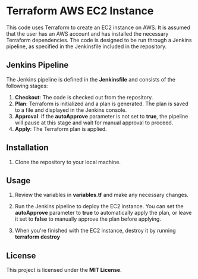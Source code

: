 # Terraform AWS EC2 Instance

This code uses Terraform to create an EC2 instance on AWS. It is assumed that the user has an AWS account and has installed the necessary Terraform dependencies. The code is designed to be run through a Jenkins pipeline, as specified in the Jenkinsfile included in the repository.

## **Jenkins Pipeline**

The Jenkins pipeline is defined in the **Jenkinsfile** and consists of the following stages:

1. **Checkout**: The code is checked out from the repository.
2. **Plan**: Terraform is initialized and a plan is generated. The plan is saved to a file and displayed in the Jenkins console.
3. **Approval**: If the **autoApprove** parameter is not set to **true**, the pipeline will pause at this stage and wait for manual approval to proceed.
4. **Apply**: The Terraform plan is applied.

## **Installation**

1. Clone the repository to your local machine.

## **Usage**

1. Review the variables in **variables.tf** and make any necessary changes. 


2. Run the Jenkins pipeline to deploy the EC2 instance. You can set the **autoApprove** parameter to **true** to automatically apply the plan, or leave it set to **false** to manually approve the plan before applying.

3. When you're finished with the EC2 instance, destroy it by running **terraform destroy**

## **License**

This project is licensed under the **MIT License**.
